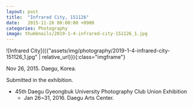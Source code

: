 ```yaml
---
layout: post
title:  "Infrared City, 151126"
date:   2015-11-26 00:00:00 +0900
categories: Photography
image: thumbnails/2019-1-4-infrared-city-151126_1.jpg
---
```


![Infrared City]({{"assets/img/photography/2019-1-4-infrared-city-151126_1.jpg" | relative_url}}){:class="imgframe"}

Nov 26, 2015. Daegu, Korea.

Submitted in the exhibition.
- 45th Daegu Gyeongbuk University Photography Club Union Exhibition
  - Jan 26~31, 2016. Daegu Arts Center.
